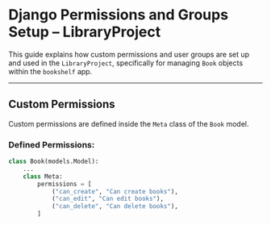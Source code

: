 #  Django Permissions and Groups Setup – LibraryProject

This guide explains how custom permissions and user groups are set up and used in the `LibraryProject`, specifically for managing `Book` objects within the `bookshelf` app.

---

##  Custom Permissions

Custom permissions are defined inside the `Meta` class of the `Book` model.

###  Defined Permissions:
```python
class Book(models.Model):
    ...
    class Meta:
        permissions = [
            ("can_create", "Can create books"),
            ("can_edit", "Can edit books"),
            ("can_delete", "Can delete books"),
        ]
